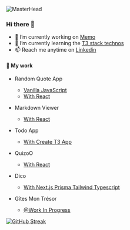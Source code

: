 ![MasterHead](https://images.unsplash.com/photo-1674786272813-dd04d4843752?ixlib=rb-4.0.3&ixid=MnwxMjA3fDB8MHxwaG90by1wYWdlfHx8fGVufDB8fHx8&auto=format&fit=crop&w=1170&q=80)

### Hi there 👋




- 🔭 I’m currently working on [Memo](https://github.com/All-Khwarizmi/Memo)
- 🌱 I’m currently learning the [T3 stack technos]([https://github.com/All-Khwarizmi/Memo](https://create.t3.gg))
- 📫 Reach me anytime on [Linkedin](https://www.linkedin.com/in/jason-suarez/)

#### 💬 My work

- Random Quote App
    
    - [Vanilla JavaScript](https://all-khwarizmi.github.io/RandomQuote2/)
    - [With React](https://all-khwarizmi.github.io/random-react/)


- Markdown Viewer

    - [With React](https://main--incomparable-froyo-cd9602.netlify.app)

- Todo App

    - [With Create T3 App](https://todo-app-swart-kappa.vercel.app)


- QuizoO

    - [With React](https://dapper-belekoy-aa000e.netlify.app/fiches/)

- Dico

    - [With Next.js Prisma Tailwind Typescript ]([https://dapper-belekoy-aa000e.netlify.app/fiches/](https://dico-ochre.vercel.app))


- Gîtes Mon Trésor

    - [@Work In Progress](https://gites-gamma.vercel.app)



[![GitHub Streak](https://github-readme-streak-stats.herokuapp.com/?user=All-Khwarizmi)](https://git.io/streak-stats)
